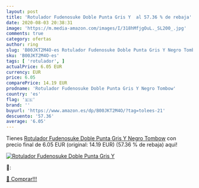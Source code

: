 ```yaml
---
layout: post
title: 'Rotulador Fudenosuke Doble Punta Gris Y  al 57.36 % de rebaja'
date: 2020-08-03 20:38:31
image: 'https://m.media-amazon.com/images/I/318hMfjgOuL._SL200_.jpg'
comments: true
category: ofertas
author: ring
slug: 'B00JKT2M4O-es Rotulador Fudenosuke Doble Punta Gris Y Negro Tombow'
sku: 'B00JKT2M4O-es'
tags: [ 'rotulador', ]
actualPrice: 6.05 EUR
currency: EUR
price: 6.05
comparePrice: 14.19 EUR
prodname: 'Rotulador Fudenosuke Doble Punta Gris Y Negro Tombow'
country: 'es'
flag: '🇪🇸'
brand: ''
buyurl: 'https://www.amazon.es/dp/B00JKT2M4O/?tag=tolees-21'
descuento: '57.36'
average: '6.05'
---
```


Tienes [Rotulador Fudenosuke Doble Punta Gris Y Negro Tombow](https://www.amazon.es/dp/B00JKT2M4O/?tag=tolees-21) con precio final de  6.05 EUR (original: 14.19 EUR) (57.36 %  de rebaja) aqui!

[![Rotulador Fudenosuke Doble Punta Gris Y ](https://m.media-amazon.com/images/I/318hMfjgOuL._SL200_.jpg)](https://www.amazon.es/dp/B00JKT2M4O/?tag=tolees-21)

🔎:


[🛒 Comprar!!!](https://www.amazon.es/dp/B00JKT2M4O/?tag=tolees-21)

